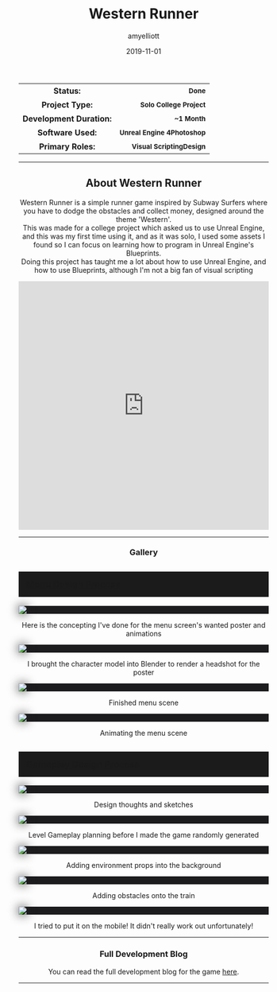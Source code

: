 ﻿---
layout: post
title:  "Western Runner"
type: "Game Development Blog"
color: "background-color: seagreen"
summary: "Western Runner is a simple runner game inspired by Subway Surfers where you have to dodge the obstacles and collect money, designed around the theme 'Western'"
author: amyelliott
date: '2019-11-01'
category: ['game-development', 'solo', 'unreal-engine']
thumbnail: /assets/img/posts/WesternRunner/cover.png
keywords: endless-runner, casual, western
permalink: /blog/western-runner/
usemathjax: true
---

<!--- ------------------ -->
<!--- Status of the game -->
<!--- ------------------ -->
<div class="table-mobile">
    <table>
        <tr>
            <th style="border: 0px !important">Status:</th>
            <th style="text-align:right; border: 0px !important"><small class="btn btn-col status-button">Done</small></th>
        </tr>
        <tr>
            <th style="border: 0px !important">Project Type:</th> 
            <th style="text-align:right; border: 0px !important"><small class="btn btn-col status-button">Solo College Project</small></th>
        </tr>
        <tr>
            <th style="border: 0px !important">Development Duration:</th>
            <th style="text-align:right; border: 0px !important"><small class="btn btn-col status-button">~1 Month</small></th>
        </tr>
        <tr>
            <th style="border: 0px !important">Software Used:</th>
            <th style="text-align:right; border: 0px !important"><small class="btn btn-col status-button">Unreal Engine 4</small><small class="btn btn-col status-button">Photoshop</small></th>
        </tr>
        <tr>
            <th style="border: 0px !important">Primary Roles:</th>
            <th style="text-align:right; border: 0px !important"><small class="btn btn-col status-button">Visual Scripting</small><small class="btn btn-col status-button">Design</small></th>
        </tr>
    </table>
</div>

<hr>
<!--- ---------------------------- -->
<!--- Main description of the game -->
<!--- ---------------------------- -->
<div class = "card">
    <h2 style="text-align: center;">About Western Runner</h2>
    <p style="text-align: center;">Western Runner is a simple runner game inspired by Subway Surfers where you have to dodge the obstacles and collect money, designed around the theme 'Western'.<br />This was made for a college project which asked us to use Unreal Engine, and this was my first time using it, and as it was solo, I used some assets I found so I can focus on learning how to program in Unreal Engine's Blueprints.<br />Doing this project has taught me a lot about how to use Unreal Engine, and how to use Blueprints, although I'm not a big fan of visual scripting</p>
</div>

<!--- ------------------------------------ -->
<!--- Embed or Youtube Footage of the game -->
<!--- ------------------------------------ -->
<div class="video-container" style="padding-top: 0px !important">
    <iframe src="https://www.youtube.com/embed/im5OsADfwlc?controls=0" width="100%" height="500" frameborder="0"></iframe>
</div>

<hr>
<!--- ------------------------------------ -->
<!--- Gallery and screenshots for the game -->
<!--- ------------------------------------ -->
<h3 style="text-align:center; margin-top: 20px; margin-bottom: 20px">Gallery</h3>
<div class="panel-heading active" role="tab" id="headingOne">
    <h2 class="panel-title" style="word-wrap: normal; padding: 15px; background-color: #1b1b1b">
    <a role="button" data-toggle="collapse" data-parent="#accordion" href="#collapseMenDes" aria-expanded="true" aria-controls="collapseMenDes" style="font-size: 18px; padding: 0px !important">
        Menu Design Process
    </a>
    </h2>                                
</div>
<div id="collapseMenDes" class="panel-collapse collapse" role="tabpanel" aria-labelledby="headingOne">
    <div class="panel-body">
        <div class = "widcard" style="background-color: #1c1c1e; margin-bottom: 0px !important">
            <img src="/assets/img/posts/WesternRunner/designsketches.png" style="max-width: -webkit-fill-available; box-shadow: 0px 0px 20px #202022;">            
        </div>
        <p style="text-align:center;">Here is the concepting I've done for the menu screen's wanted poster and animations</p>
        <div class = "widcard" style="background-color: #1c1c1e; margin-bottom: 0px !important">
            <img src="/assets/img/posts/WesternRunner/coverdesign.png" style="max-width: -webkit-fill-available; box-shadow: 0px 0px 20px #202022;">            
        </div>
        <p style="text-align:center;">I brought the character model into Blender to render a headshot for the poster</p>
        <div class = "widcard" style="background-color: #1c1c1e; margin-bottom: 0px !important">
            <img src="/assets/img/posts/WesternRunner/design5.png" style="max-width: -webkit-fill-available; box-shadow: 0px 0px 20px #202022;">            
        </div>
        <p style="text-align:center;">Finished menu scene</p>
        <div class = "widcard" style="background-color: #1c1c1e; margin-bottom: 0px !important">
            <img src="/assets/img/posts/WesternRunner/animation.gif" style="max-width: -webkit-fill-available; box-shadow: 0px 0px 20px #202022;">            
        </div>
        <p style="text-align:center;">Animating the menu scene</p>
    </div>
</div>
<div class="panel-heading active" role="tab" id="headingOne">
    <h2 class="panel-title" style="word-wrap: normal; padding: 15px; background-color: #1b1b1b">
    <a role="button" data-toggle="collapse" data-parent="#accordion" href="#collapseGameDes" aria-expanded="true" aria-controls="collapseGameDes" style="font-size: 18px; padding: 0px !important">
        Gameplay Design Process
    </a>
    </h2>                                
</div>
<div id="collapseGameDes" class="panel-collapse collapse" role="tabpanel" aria-labelledby="headingOne">
    <div class="panel-body">
        <div class = "widcard" style="background-color: #1c1c1e; margin-bottom: 0px !important">
            <img src="/assets/img/posts/WesternRunner/design1.jpg" style="max-width: -webkit-fill-available; box-shadow: 0px 0px 20px #202022;">            
        </div>
        <p style="text-align:center;">Design thoughts and sketches</p>
        <div class = "widcard" style="background-color: #1c1c1e; margin-bottom: 0px !important">
            <img src="/assets/img/posts/WesternRunner/design6.jpg" style="max-width: -webkit-fill-available; box-shadow: 0px 0px 20px #202022;">            
        </div>
        <p style="text-align:center;">Level Gameplay planning before I made the game randomly generated</p>
        <div class = "widcard" style="background-color: #1c1c1e; margin-bottom: 0px !important">
            <img src="/assets/img/posts/WesternRunner/run.gif" style="max-width: -webkit-fill-available; box-shadow: 0px 0px 20px #202022;">            
        </div>
        <p style="text-align:center;">Adding environment props into the background</p>
        <div class = "widcard" style="background-color: #1c1c1e; margin-bottom: 0px !important">
            <img src="/assets/img/posts/WesternRunner/run2.gif" style="max-width: -webkit-fill-available; box-shadow: 0px 0px 20px #202022;">            
        </div>
        <p style="text-align:center;">Adding obstacles onto the train</p>
        <div class = "widcard" style="background-color: #1c1c1e; margin-bottom: 0px !important">
            <img src="/assets/img/posts/WesternRunner/mobile.gif" style="max-width: -webkit-fill-available; box-shadow: 0px 0px 20px #202022;">            
        </div>
        <p style="text-align:center;">I tried to put it on the mobile! It didn't really work out unfortunately!</p>
    </div>
</div>

<hr>

<h3 style="text-align:center">Full Development Blog</h3>
<p style="text-align:center">You can read the full development blog for the game <a class = "a-text" href="https://portfolioamyelliott.wordpress.com/western-runner/" target="_blank">here</a>.</p> 

<hr>


